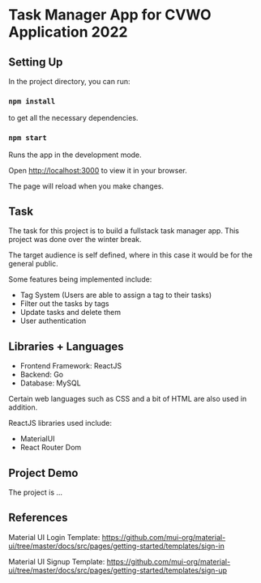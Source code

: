 # Task Manager App for CVWO Application 2022
## Setting Up  
In the project directory, you can run:

### `npm install`

to get all the necessary dependencies.

### `npm start`  

Runs the app in the development mode.

Open [http://localhost:3000](http://localhost:3000) to view it in your browser.

The page will reload when you make changes.
  
## Task
The task for this project is to build a fullstack task manager app. This project was done over the winter break.

The target audience is self defined, where in this case it would be for the general public.

Some features being implemented include:

- Tag System (Users are able to assign a tag to their tasks)
- Filter out the tasks by tags
- Update tasks and delete them
- User authentication 

## Libraries + Languages
- Frontend Framework: ReactJS
- Backend: Go
- Database: MySQL

Certain web languages such as CSS and a bit of HTML are also used in addition.

ReactJS libraries used include:

- MaterialUI
- React Router Dom

## Project Demo
The project is ...

## References

Material UI Login Template: https://github.com/mui-org/material-ui/tree/master/docs/src/pages/getting-started/templates/sign-in

Material UI Signup Template: https://github.com/mui-org/material-ui/tree/master/docs/src/pages/getting-started/templates/sign-up

